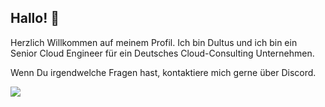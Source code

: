 ## Hallo! 👋

Herzlich Willkommen auf meinem Profil.
Ich bin Dultus und ich bin ein Senior Cloud Engineer für ein Deutsches Cloud-Consulting Unternehmen.

Wenn Du irgendwelche Fragen hast, kontaktiere mich gerne über Discord.

<a href="https://discord.com/users/181723479429611520">
  <img src="https://discord.c99.nl/widget/theme-4/181723479429611520.png">
